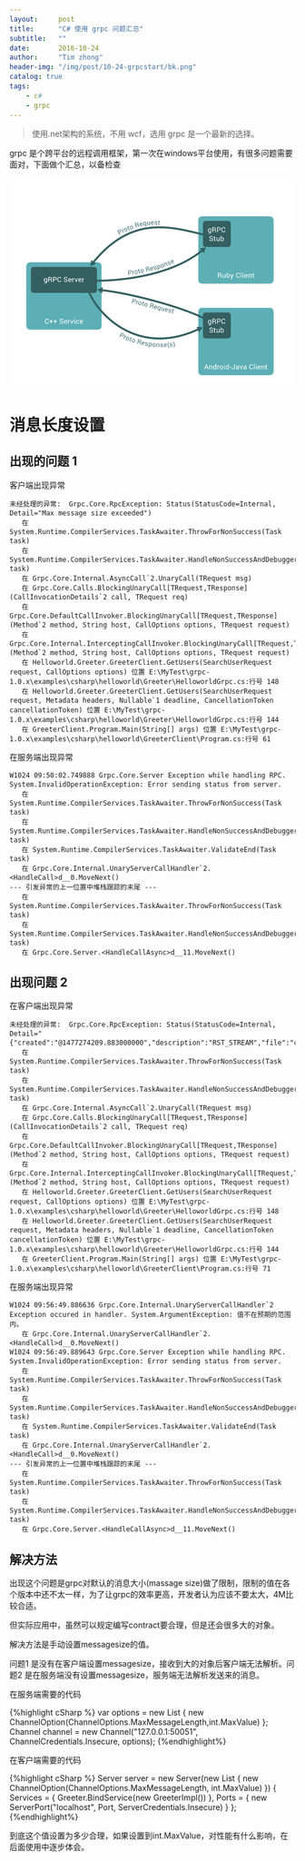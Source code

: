 ```yaml
---
layout:     post
title:      "C# 使用 grpc 问题汇总"
subtitle:   ""
date:       2016-10-24
author:     "Tim zhong"
header-img: "/img/post/10-24-grpcstart/bk.png"
catalog: true
tags:
    - c#
    - grpc
---
```


> 使用.net架构的系统，不用 wcf，选用 grpc 是一个最新的选择。

grpc 是个跨平台的远程调用框架，第一次在windows平台使用，有很多问题需要面对，下面做个汇总，以备检查

![跨平台](/img/post/10-24-grpcstart/cross.png)

# 消息长度设置

## 出现的问题 1

客户端出现异常

``` console
未经处理的异常:  Grpc.Core.RpcException: Status(StatusCode=Internal, Detail="Max message size exceeded")
   在 System.Runtime.CompilerServices.TaskAwaiter.ThrowForNonSuccess(Task task)
   在 System.Runtime.CompilerServices.TaskAwaiter.HandleNonSuccessAndDebuggerNotification(Task task)
   在 Grpc.Core.Internal.AsyncCall`2.UnaryCall(TRequest msg)
   在 Grpc.Core.Calls.BlockingUnaryCall[TRequest,TResponse](CallInvocationDetails`2 call, TRequest req)
   在 Grpc.Core.DefaultCallInvoker.BlockingUnaryCall[TRequest,TResponse](Method`2 method, String host, CallOptions options, TRequest request)
   在 Grpc.Core.Internal.InterceptingCallInvoker.BlockingUnaryCall[TRequest,TResponse](Method`2 method, String host, CallOptions options, TRequest request)
   在 Helloworld.Greeter.GreeterClient.GetUsers(SearchUserRequest request, CallOptions options) 位置 E:\MyTest\grpc-1.0.x\examples\csharp\helloworld\Greeter\HelloworldGrpc.cs:行号 148
   在 Helloworld.Greeter.GreeterClient.GetUsers(SearchUserRequest request, Metadata headers, Nullable`1 deadline, CancellationToken cancellationToken) 位置 E:\MyTest\grpc-1.0.x\examples\csharp\helloworld\Greeter\HelloworldGrpc.cs:行号 144
   在 GreeterClient.Program.Main(String[] args) 位置 E:\MyTest\grpc-1.0.x\examples\csharp\helloworld\GreeterClient\Program.cs:行号 61
```

在服务端出现异常

``` console
W1024 09:50:02.749888 Grpc.Core.Server Exception while handling RPC. System.InvalidOperationException: Error sending status from server.
   在 System.Runtime.CompilerServices.TaskAwaiter.ThrowForNonSuccess(Task task)
   在 System.Runtime.CompilerServices.TaskAwaiter.HandleNonSuccessAndDebuggerNotification(Task task)
   在 System.Runtime.CompilerServices.TaskAwaiter.ValidateEnd(Task task)
   在 Grpc.Core.Internal.UnaryServerCallHandler`2.<HandleCall>d__0.MoveNext()
--- 引发异常的上一位置中堆栈跟踪的末尾 ---
   在 System.Runtime.CompilerServices.TaskAwaiter.ThrowForNonSuccess(Task task)
   在 System.Runtime.CompilerServices.TaskAwaiter.HandleNonSuccessAndDebuggerNotification(Task task)
   在 Grpc.Core.Server.<HandleCallAsync>d__11.MoveNext()
```
## 出现问题 2

在客户端出现异常

``` console
未经处理的异常:  Grpc.Core.RpcException: Status(StatusCode=Internal, Detail="{"created":"@1477274209.883000000","description":"RST_STREAM","file":"c:\jenkins\workspace\gRPC_build_artifacts\architecture\x86\language\csharp\platform\windows\vsprojects\..\src\core\ext\transport\chttp2\transport\frame_rst_stream.c","file_line":107,"http2_error":2}")
   在 System.Runtime.CompilerServices.TaskAwaiter.ThrowForNonSuccess(Task task)
   在 System.Runtime.CompilerServices.TaskAwaiter.HandleNonSuccessAndDebuggerNotification(Task task)
   在 Grpc.Core.Internal.AsyncCall`2.UnaryCall(TRequest msg)
   在 Grpc.Core.Calls.BlockingUnaryCall[TRequest,TResponse](CallInvocationDetails`2 call, TRequest req)
   在 Grpc.Core.DefaultCallInvoker.BlockingUnaryCall[TRequest,TResponse](Method`2 method, String host, CallOptions options, TRequest request)
   在 Grpc.Core.Internal.InterceptingCallInvoker.BlockingUnaryCall[TRequest,TResponse](Method`2 method, String host, CallOptions options, TRequest request)
   在 Helloworld.Greeter.GreeterClient.GetUsers(SearchUserRequest request, CallOptions options) 位置 E:\MyTest\grpc-1.0.x\examples\csharp\helloworld\Greeter\HelloworldGrpc.cs:行号 148
   在 Helloworld.Greeter.GreeterClient.GetUsers(SearchUserRequest request, Metadata headers, Nullable`1 deadline, CancellationToken cancellationToken) 位置 E:\MyTest\grpc-1.0.x\examples\csharp\helloworld\Greeter\HelloworldGrpc.cs:行号 144
   在 GreeterClient.Program.Main(String[] args) 位置 E:\MyTest\grpc-1.0.x\examples\csharp\helloworld\GreeterClient\Program.cs:行号 71
```
在服务端出现异常 

``` console
W1024 09:56:49.886636 Grpc.Core.Internal.UnaryServerCallHandler`2 Exception occured in handler. System.ArgumentException: 值不在预期的范围内。
   在 Grpc.Core.Internal.UnaryServerCallHandler`2.<HandleCall>d__0.MoveNext()
W1024 09:56:49.889643 Grpc.Core.Server Exception while handling RPC. System.InvalidOperationException: Error sending status from server.
   在 System.Runtime.CompilerServices.TaskAwaiter.ThrowForNonSuccess(Task task)
   在 System.Runtime.CompilerServices.TaskAwaiter.HandleNonSuccessAndDebuggerNotification(Task task)
   在 System.Runtime.CompilerServices.TaskAwaiter.ValidateEnd(Task task)
   在 Grpc.Core.Internal.UnaryServerCallHandler`2.<HandleCall>d__0.MoveNext()
--- 引发异常的上一位置中堆栈跟踪的末尾 ---
   在 System.Runtime.CompilerServices.TaskAwaiter.ThrowForNonSuccess(Task task)
   在 System.Runtime.CompilerServices.TaskAwaiter.HandleNonSuccessAndDebuggerNotification(Task task)
   在 Grpc.Core.Server.<HandleCallAsync>d__11.MoveNext()
```

## 解决方法

出现这个问题是grpc对默认的消息大小(massage size)做了限制，限制的值在各个版本中还不太一样，为了让grpc的效率更高，开发者认为应该不要太大，4M比较合适。

 但实际应用中，虽然可以规定编写contract要合理，但是还会很多大的对象。

 解决方法是手动设置messagesize的值。

 问题1 是没有在客户端设置messagesize，接收到大的对象后客户端无法解析。问题2 是在服务端没有设置messagesize，服务端无法解析发送来的消息。

在服务端需要的代码

{%highlight cSharp %}
 var options = new List<ChannelOption> {
                new ChannelOption(ChannelOptions.MaxMessageLength,int.MaxValue)
            };
 Channel channel = new Channel("127.0.0.1:50051", ChannelCredentials.Insecure, options);
{%endhighlight%}

在客户端需要的代码

{%highlight cSharp %}
Server server = new Server(new List<ChannelOption> { new ChannelOption(ChannelOptions.MaxMessageLength, int.MaxValue) })
{
        Services = { Greeter.BindService(new GreeterImpl()) },
        Ports = { new ServerPort("localhost", Port, ServerCredentials.Insecure) }
 };
 {%endhighlight%}

 到底这个值设置为多少合理，如果设置到int.MaxValue，对性能有什么影响，在后面使用中逐步体会。